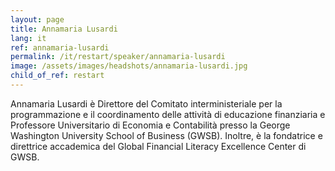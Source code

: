 ```yaml
---
layout: page
title: Annamaria Lusardi
lang: it
ref: annamaria-lusardi
permalink: /it/restart/speaker/annamaria-lusardi
image: /assets/images/headshots/annamaria-lusardi.jpg
child_of_ref: restart
---
```


Annamaria Lusardi è Direttore del Comitato interministeriale per la programmazione e il coordinamento delle attività di educazione finanziaria e Professore Universitario di Economia e Contabilità presso la George Washington University School of Business (GWSB). Inoltre, è la fondatrice e direttrice accademica del Global Financial Literacy Excellence Center di GWSB.
